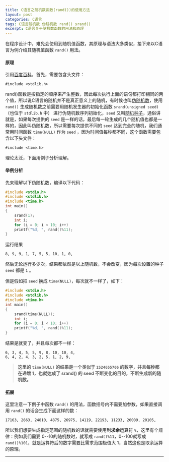 ```yaml
---
title: C语言之随机数函数(rand())的使用方法
layout: post
categories: C语言
tags: C语言随机数 伪随机数 rand() srand()
excerpt: C语言关于随机数函数的用法和原理
---
```

在程序设计中，难免会使用到随机值函数，其原理与语法大多类似，接下来以C语言为例介绍其随机值函数 `rand()` 用法。

#### 原理
引用[百度百科][rand]，首先，需要包含头文件：

	#include <stdlib.h>
rand()函数是按指定的顺序来产生整数，因此每次执行上面的语句都打印相同的两个值，所以说C语言的随机并不是真正意义上的随机，有时候也叫[伪随机数][wei]，使用 `rand()` 生成随机数之前需要用随机发生器的初始化函数 `srand(unsigned seed)`（也位于 `stdlib.h` 中） 进行伪随机数序列初始化，`seed` 又叫[随机种子][seed]，通俗讲就是，如果每次提供的 `seed` 是一样的话，最后每一轮生成的几个随机值也都是一样的，因此叫伪随机数，所以需要每次提供不同的 `seed` 达到完全的随机，我们通常用时间函数 `time(NULL)` 作为 `seed` ，因为时间值每秒都不同，这个函数需要包含以下头文件：

	#include <time.h>

理论太泛，下面用例子分析理解。

#### 举例分析
先来理解以下伪随机数，编译以下代码：
``` c
#include <stdio.h>
#include <stdlib.h>
#include <time.h>
int main()
{
	srand(1);
	int i;
	for (i = 0; i < 10; i++)
	printf("%d, ", rand()%11); 
} 
```
运行结果

	8, 9, 9, 1, 7, 5, 5, 10, 1, 0,
	
然后无论运行多少次，结果都依然是以上随机数，不会改变，因为每次设置的种子 `seed` 都是 `1` 。

但是假如把 `seed` 换成 `time(NULL)`，每次就不一样了，如下：
``` c
#include <stdio.h>
#include <stdlib.h>
#include <time.h>
int main()
{
	srand(time(NULL));
	int i;
	for (i = 0; i < 10; i++)
	printf("%d, ", rand()%11); 
} 
```
结果是就变了，并且每次都不一样：

	6, 3, 4, 5, 5, 9, 8, 10, 10, 4,
	6, 4, 2, 4, 3, 2, 5, 1, 2, 9,
	
>**这里的 `time(NULL)` 的结果是一个类似于 `1524655706` 的数字，并且每秒都在递增 1，也就达成了 srand() 的 seed 不断变化的目的，不断生成新的随机数。**

#### 拓展
这里注意一下例子中函数 `rand()` 的用法，函数括号内不需要加参数，如果直接调用 `rand()` 的话会生成下面这样的数：

	17163, 2663, 24810, 4875, 26975, 14119, 22193, 11233, 26009, 20105,
所以我们想要生成指定范围的随机数的话就需要使用到**求余**运算符 `%`，这里有个规律：例如我们需要 0--10的随机数时，就写成 `rand()%11`，0--100就写成 `rand()%101`，就是运算符后的数字需要比需求范围极值大 1，当然这也是取余运算的原理。

----------------------
[rand]: https://baike.baidu.com/item/rand%28%29
[wei]: https://baike.baidu.com/item/%E4%BC%AA%E9%9A%8F%E6%9C%BA%E6%95%B0
[seed]: https://baike.baidu.com/item/%E9%9A%8F%E6%9C%BA%E7%A7%8D%E5%AD%90
